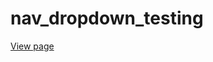 # nav_dropdown_testing


<a href="https://htmlpreview.github.io/?https://github.com/fswylie01/github_sample/blob/master/testing.html" target="_blank">View page</a>


